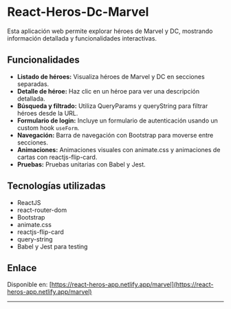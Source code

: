 # React-Heros-Dc-Marvel

Esta aplicación web permite explorar héroes de Marvel y DC, mostrando información detallada y funcionalidades interactivas.

## Funcionalidades

- **Listado de héroes:** Visualiza héroes de Marvel y DC en secciones separadas.
- **Detalle de héroe:** Haz clic en un héroe para ver una descripción detallada.
- **Búsqueda y filtrado:** Utiliza QueryParams y queryString para filtrar héroes desde la URL.
- **Formulario de login:** Incluye un formulario de autenticación usando un custom hook `useForm`.
- **Navegación:** Barra de navegación con Bootstrap para moverse entre secciones.
- **Animaciones:** Animaciones visuales con animate.css y animaciones de cartas con reactjs-flip-card.
- **Pruebas:** Pruebas unitarias con Babel y Jest.

## Tecnologías utilizadas

- ReactJS
- react-router-dom
- Bootstrap
- animate.css
- reactjs-flip-card
- query-string
- Babel y Jest para testing

## Enlace

Disponible en: [https://react-heros-app.netlify.app/marvel](https://react-heros-app.netlify.app/marvel)

---
